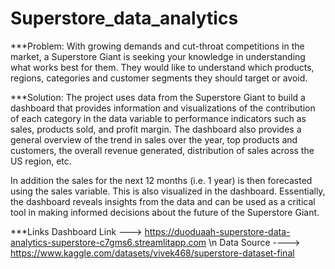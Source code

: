 # Superstore_data_analytics

***Problem: 
With growing demands and cut-throat competitions in the market, a Superstore Giant is seeking your knowledge in understanding what works best for them. They would like to understand which products, regions, categories and customer segments they should target or avoid.


***Solution:
The project uses data from the Superstore Giant to build a dashboard that provides information and visualizations of the contribution of each category in the data variable to performance indicators such as sales, products sold, and profit margin. The dashboard also provides a general overview of the trend in sales over the year, top products and customers, the overall revenue generated, distribution of sales across the US region, etc.

In addition the sales for the next 12 months (i.e. 1 year) is then forecasted using the sales variable. This is also visualized in the dashboard.
Essentially, the dashboard reveals insights from the data and can be used as a critical tool in making informed decisions about the future of the Superstore Giant.


***Links
Dashboard Link --->  https://duoduaah-superstore-data-analytics-superstore-c7gms6.streamlitapp.com \n
Data Source ----> https://www.kaggle.com/datasets/vivek468/superstore-dataset-final


